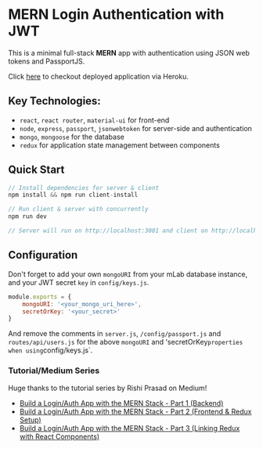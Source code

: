 # MERN Login Authentication with JWT

This is a minimal full-stack **MERN** app with authentication using JSON web tokens and PassportJS. 

Click [here](https://mern-login-auth.herokuapp.com/) to checkout deployed application via Heroku.


## Key Technologies:
- `react`, `react router`, `material-ui` for front-end
- `node`, `express`, `passport`, `jsonwebtoken` for server-side and authentication
- `mongo`, `mongoose` for the database
- `redux` for application state management between components

## Quick Start
```javascript
// Install dependencies for server & client
npm install && npm run client-install

// Run client & server with concurrently
npm run dev

// Server will run on http://localhost:3001 and client on http://localhost:3000
```

## Configuration
Don't forget to add your own `mongoURI` from your mLab database instance, and your JWT secret `key` in `config/keys.js`.
```javascript
module.exports = {
    mongoURI: '<your_mongo_uri_here>',
    secretOrKey: '<your_secret>'
}
```
And remove the comments in `server.js`, `/config/passport.js` and `routes/api/users.js` for the above `mongoURI` and 'secretOrKey` properties when using `config/keys.js`. 


### Tutorial/Medium Series
Huge thanks to the tutorial series by Rishi Prasad on Medium!
- [Build a Login/Auth App with the MERN Stack - Part 1 (Backend)](https://blog.bitsrc.io/build-a-login-auth-app-with-mern-stack-part-1-c405048e3669)
- [Build a Login/Auth App with the MERN Stack - Part 2 (Frontend & Redux Setup)](https://blog.bitsrc.io/build-a-login-auth-app-with-mern-stack-part-2-frontend-6eac4e38ee82)
- [Build a Login/Auth App with the MERN Stack - Part 3 (Linking Redux with React Components)](https://blog.bitsrc.io/build-a-login-auth-app-with-the-mern-stack-part-3-react-components-88190f8db718)
